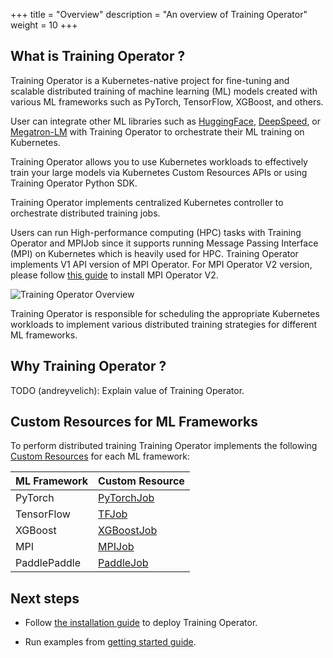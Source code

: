 +++
title = "Overview"
description = "An overview of Training Operator"
weight = 10
+++

## What is Training Operator ?

Training Operator is a Kubernetes-native project for fine-tuning and scalable
distributed training of machine learning (ML) models created with various ML frameworks such as
PyTorch, TensorFlow, XGBoost, and others.

User can integrate other ML libraries such as [HuggingFace](https://huggingface.co),
[DeepSpeed](https://github.com/microsoft/DeepSpeed), or [Megatron-LM](https://github.com/NVIDIA/Megatron-LM)
with Training Operator to orchestrate their ML training on Kubernetes.

Training Operator allows you to use Kubernetes workloads to effectively train your large models
via Kubernetes Custom Resources APIs or using Training Operator Python SDK.

Training Operator implements centralized Kubernetes controller to orchestrate distributed training jobs.

Users can run High-performance computing (HPC) tasks with Training Operator and MPIJob since it
supports running Message Passing Interface (MPI) on Kubernetes which is heavily used for HPC.
Training Operator implements V1 API version of MPI Operator. For MPI Operator V2 version,
please follow [this guide](/docs/components/training/user-guides/mpi/) to install MPI Operator V2.

<img src="/docs/components/training/images/training-operator-overview.drawio.png"
  alt="Training Operator Overview"
  class="mt-3 mb-3">

Training Operator is responsible for scheduling the appropriate Kubernetes workloads to implement
various distributed training strategies for different ML frameworks.

## Why Training Operator ?

TODO (andreyvelich): Explain value of Training Operator.

## Custom Resources for ML Frameworks

To perform distributed training Training Operator implements the following
[Custom Resources](https://kubernetes.io/docs/concepts/extend-kubernetes/api-extension/custom-resources/)
for each ML framework:

| ML Framework | Custom Resource                                                  |
| ------------ | ---------------------------------------------------------------- |
| PyTorch      | [PyTorchJob](/docs/components/training/user-guides/pytorch/)     |
| TensorFlow   | [TFJob](/docs/components/training/user-guides/tensorflow/)       |
| XGBoost      | [XGBoostJob](/docs/components/training/user-guides/xgboost/)     |
| MPI          | [MPIJob](/docs/components/training/user-guides/mpi/)             |
| PaddlePaddle | [PaddleJob](/docs/components/training/user-guides/paddlepaddle/) |

## Next steps

- Follow [the installation guide](/docs/components/training/installation/) to deploy Training Operator.

- Run examples from [getting started guide](/docs/components/training/getting-started/).
